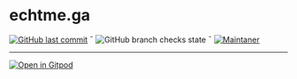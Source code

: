 # echtme.ga 

[![GitHub last commit](https://img.shields.io/github/last-commit/echtme-ga/dev.svg?style=flat)](https://github.com/echtme-ga/dev/commits/master/docs) ¯ 
![GitHub branch checks state](https://img.shields.io/github/checks-status/echtme-ga/dev/master) ¯ 
[![Maintaner](https://img.shields.io/badge/maintainer-FlipTip-red)](http://github.com/fliptip)




---
[![Open in Gitpod](https://gitpod.io/button/open-in-gitpod.svg)](https://gitpod.io/#https://github.com/echtme-ga/dev)

